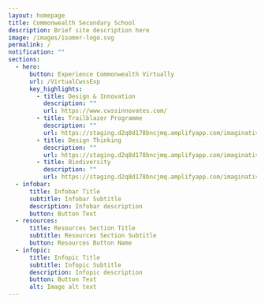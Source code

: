 ```yaml
---
layout: homepage
title: Commonwealth Secondary School
description: Brief site description here
image: /images/isomer-logo.svg
permalink: /
notification: ""
sections:
  - hero:
      button: Experience Commonwealth Virtually
      url: /VirtualCwssExp
      key_highlights:
        - title: Design & Innovation
          description: ""
          url: https://www.cwssinnovates.com/
        - title: Trailblazer Programme
          description: ""
          url: https://staging.d2q8d178bncjmq.amplifyapp.com/imaginative-trailblazers/the-trailblazer-programme
        - title: Design Thinking
          description: ""
          url: https://staging.d2q8d178bncjmq.amplifyapp.com/imaginative-trailblazers/design-thinking
        - title: Biodiversity
          description: ""
          url: https://staging.d2q8d178bncjmq.amplifyapp.com/imaginative-trailblazers/environmental-education
  - infobar:
      title: Infobar Title
      subtitle: Infobar Subtitle
      description: Infobar description
      button: Button Text
  - resources:
      title: Resources Section Title
      subtitle: Resources Section Subtitle
      button: Resources Button Name
  - infopic:
      title: Infopic Title
      subtitle: Infopic Subtitle
      description: Infopic description
      button: Button Text
      alt: Image alt text
---
```

